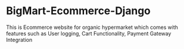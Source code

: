 # BigMart-Ecommerce-Django
This is Ecommerce website for organic hypermarket which comes with features such as User logging, Cart Functionality, Payment Gateway Integration
